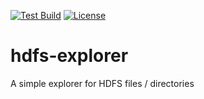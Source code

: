 [![Test Build](https://github.com/rchargel/hdfs-explorer/actions/workflows/tests.yml/badge.svg)](https://github.com/rchargel/hdfs-explorer/actions/workflows/tests.yml)
[![License](https://img.shields.io/github/license/rchargel/hdfs-explorer)](https://github.com/rchargel/hdfs-explorer/blob/main/LICENSE)

# hdfs-explorer
A simple explorer for HDFS files / directories
